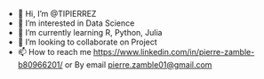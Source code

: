- 👋 Hi, I’m @TIPIERREZ
- 👀 I’m interested in Data Science 
- 🌱 I’m currently learning R, Python, Julia 
- 💞️ I’m looking to collaborate on Project 
- 📫 How to reach me https://www.linkedin.com/in/pierre-zamble-b80966201/ or By email pierre.zamble01@gmail.com

<!---
TIPIERREZ/TIPIERREZ is a ✨ special ✨ repository because its `README.md` (this file) appears on your GitHub profile.
You can click the Preview link to take a look at your changes.
--->
